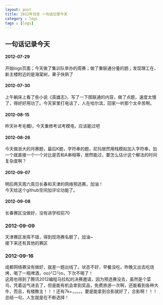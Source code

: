 ```yaml
---
layout: post
title: 2012年日志 一句话记录今天
category : logs 
tags : [logs]
---
```


##  一句话记录今天 

#### 2012-07-29   
开始logs页面；今天做了集训队举办的周赛；做了重联通分量的题；发现理工在、新主楼附近的是海棠树，果子快熟了  


#### 2012-07-30   
上午躺床上看了些小说《英雄志》，写了一下图联通的内容，做了点题，速度太慢了，得好好用功了。今天家里打电话了，人在哈尔滨，回家一听那个太辛苦啊。   


#### 2012-08-15
昨天补考毛概I，今天重修考试考模电，应该能过吧  


#### 2012-08-26
今天做浙大的月赛题，最后K题，字符串的题，尼玛居然用栈模拟加入字符串，加一个就直接一个一个对比是否和A串相等，居然能过，要怎么估计这个解法的时间复杂度啊？


#### 2012-09-07
明后两天周六周日长春和天津的网络预选赛，加油！  
今天给这个github空间加评论功能了。  


#### 2012-09-08
长春赛区没做好，没有进学校前70

### 2012-09-09
天津赛区发挥不错，得到现场赛名额了，加油~  
接下来还有其他的赛区


### 2012-09-16  
成都网络赛没有做好，就差一题出线了。状态不好，早餐没吃，昨晚又出去吃烧烤，喝了一瓶啤酒，oo(╯□╰)o，下次不喝了！  
这周也得到了腾讯2012编程马拉松的决赛邀请，因为预选赛没去，虽然是个菜鸟，凭着运气进去了，但是能有机会拿到奖品，免费旅游一次啊，还能看到各种大牛，而且，有楼教主！！！还有7k+，。。。。要是能拿到合影就好了，合影啊！！！  
总结一句，人生就是在不断选择！  



